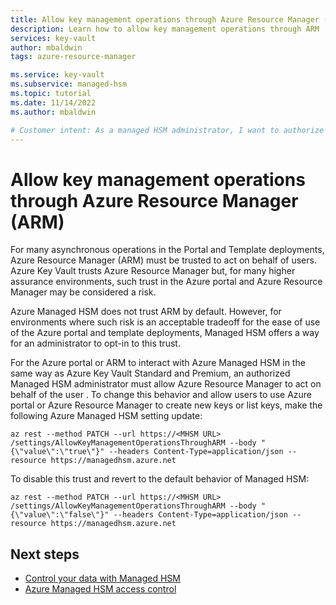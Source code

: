 ```yaml
---
title: Allow key management operations through Azure Resource Manager (ARM)
description: Learn how to allow key management operations through ARM
services: key-vault
author: mbaldwin
tags: azure-resource-manager

ms.service: key-vault
ms.subservice: managed-hsm
ms.topic: tutorial
ms.date: 11/14/2022
ms.author: mbaldwin

# Customer intent: As a managed HSM administrator, I want to authorize ARM to perform key management operations via Azure Managed HSM
---
```


# Allow key management operations through Azure Resource Manager (ARM)

For many asynchronous operations in the Portal and Template deployments, Azure Resource Manager (ARM) must be trusted to act on behalf of users. Azure Key Vault trusts Azure Resource Manager but, for many higher assurance environments, such trust in the Azure portal and Azure Resource Manager may be considered a risk.

Azure Managed HSM does not trust ARM by default. However, for environments where such risk is an acceptable tradeoff for the ease of use of the Azure portal and template deployments, Managed HSM offers a way for an administrator to opt-in to this trust.

For the Azure portal or ARM to interact with Azure Managed HSM in the same way as Azure Key Vault Standard and Premium, an authorized Managed HSM administrator must allow Azure Resource Manager to act on behalf of the user . To change this behavior and allow users to use Azure portal or Azure Resource Manager to create new keys or list keys, make the following Azure Managed HSM setting update:

```azurecli-interactive
az rest --method PATCH --url https://<MHSM URL> /settings/AllowKeyManagementOperationsThroughARM --body "{\"value\":\"true\"}" --headers Content-Type=application/json --resource https://managedhsm.azure.net 
```

To disable this trust and revert to the default behavior of Managed HSM:

```azurecli-interactive
az rest --method PATCH --url https://<MHSM URL> /settings/AllowKeyManagementOperationsThroughARM --body "{\"value\":\"false\"}" --headers Content-Type=application/json --resource https://managedhsm.azure.net 
```

## Next steps

- [Control your data with Managed HSM](mhsm-control-data.md)
- [Azure Managed HSM access control](access-control.md)
